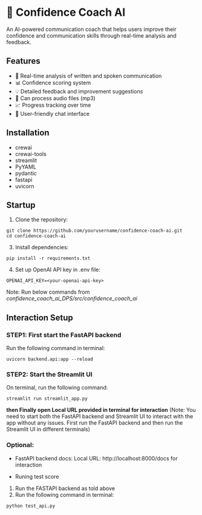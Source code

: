 # 🎯 Confidence Coach AI

An AI-powered communication coach that helps users improve their confidence and communication skills through real-time analysis and feedback.

## Features

- 📝 Real-time analysis of written and spoken communication
- 📊 Confidence scoring system
- 💡 Detailed feedback and improvement suggestions
- 🎤 Can process audio files (mp3)
- 📈 Progress tracking over time
- 💬 User-friendly chat interface

## Installation

- crewai
- crewai-tools
- streamlit
- PyYAML
- pydantic
- fastapi
- uvicorn


## Startup

1. Clone the repository:

```
git clone https://github.com/yourusername/confidence-coach-ai.git
cd confidence-coach-ai
```

3. Install dependencies:
```
pip install -r requirements.txt
```

4. Set up OpenAI API key in .env file:
```
OPENAI_API_KEY=<your-openai-api-key>
```


Note: Run below commands from *confidence_coach_ai_DPS/src/confidence_coach_ai*


## Interaction Setup
### STEP1: First start the FastAPI backend
Run the following command in terminal:

```
uvicorn backend.api:app --reload
```

### STEP2: Start the Streamlit UI
On terminal, run the following command:

```
streamlit run streamlit_app.py
```

**then Finally open
Local URL provided in terminal for interaction**
(Note: You need to start both the FastAPI backend and Streamlit UI to interact with the app without any issues. First run the FastAPI backend and then run the Streamlit UI in different terminals)

### Optional:
- FastAPI backend docs:
Local URL: http://localhost:8000/docs for interaction

- Runing test score
1) Run the FASTAPI backend as told above
2) Run the following command in terminal:
```
python test_api.py
```